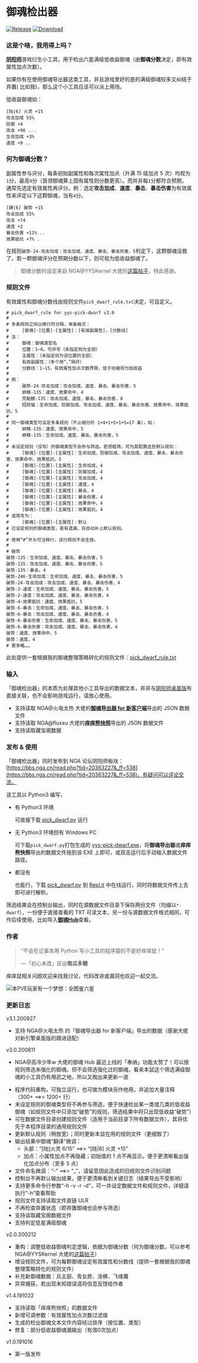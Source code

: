 # 御魂检出器

[![Release](https://img.shields.io/badge/Release-v3.1-brightgreen.svg)](https://github.com/nguaduot/yys-pick-dwarf)
[![Download](https://img.shields.io/badge/Download-EXE-brightgreen.svg)](yys-pick-dwarf.exe)

### 这是个啥，我用得上吗？

[**阴阳师**](https://yys.163.com/)游戏衍生小工具，用于检出六星满级低收益御魂（由**御魂分数**决定，即有效属性加点次数）。

如果你有在使用御魂导出器这类工具，并且游戏里好的差的满级御魂较多又纠结于弃置( 比如我)，那么这个小工具应该可以派上用场。

低收益御魂如：
```
[陆|6] 火灵 +15
攻击加成 55%
防御 +4
攻击 +96 ...
生命加成 +3%
速度 +9 ..
```

### 何为御魂分数？

副属性参与评分，每条初始副属性和每次属性加点（升满 15 级加点 5 次）均视为`1`分，最高`9`分（首领御魂算上固有属性则分数更高）。而并非每`1`分都符合预期，通常先选定有效属性再评分。例：选定**攻击加成**、**速度**、**暴击**、**暴击伤害**为有效属性来评定以下这颗御魂，当有`4`分。
```
[肆|6] 破势 +15
攻击加成 55%
攻击 +74
速度 +2
暴击伤害 +11% ..
效果抵抗 +7% .
```

在规则`破势-24-攻击加成：攻击加成、速度、暴击、暴击伤害，5`判定下，这颗御魂没救了。若一颗御魂评分在预期分数以下，则可视为低收益御魂了。

> 御魂分数的设定来自 NGA@YYSKernel 大佬的[这篇帖子](https://bbs.nga.cn/read.php?tid=15818432&fav=38632a10)，特此感谢。

### 规则文件

有效属性和御魂分数线由规则文件`pick_dwarf_rule.txt`决定，可自定义。

```
# pick_dwarf_rule for yys-pick-dwarf v3.0
#
# 多条规则之间以换行符分隔，单条格式：
#     [御魂]-[位置]-[主属性]：[有效副属性]，[分数线]
# 注：
#     御魂：御魂类型名
#     位置：1~6，可并写（未指定则为全部）
#     主属性：（未指定则为该位置的全部）
#     有效副属性：（多个用“、”隔开）
#     分数线：1~15，有效属性加点次数界限，低于则被视为低收益
#
# 例：
#     破势-24-攻击加成：攻击加成、速度、暴击、暴击伤害，5
#     蚌精-135：速度、效果命中，4
#     荒骷髅-135：攻击加成、速度、暴击、暴击伤害，8
#     招财猫：生命加成、防御加成、攻击加成、速度、暴击、暴击伤害、效果命中、效果抵抗，5
#
# 同一御魂类型可设定多条规则（不止细分的 1+4+1+5+1+5=17 条），如：
#     蚌精-135：速度、效果命中，5
#     蚌精-135：生命加成、速度、暴击、暴击伤害，5
#
# 未设定规则（没写）的御魂类型不会参与筛选。若想粗筛，可为其配置这些默认规则：
#     [御魂]-[位置]-[主属性]：生命加成、防御加成、攻击加成、速度、暴击、暴击伤害、效果命中、效果抵抗，5
#     [御魂]-[位置]-[主属性]：生命加成，4
#     [御魂]-[位置]-[主属性]：防御加成，4
#     [御魂]-[位置]-[主属性]：攻击加成，4
#     [御魂]-[位置]-[主属性]：速度，4
#     [御魂]-[位置]-[主属性]：暴击，4
#     [御魂]-[位置]-[主属性]：暴击伤害，4
#     [御魂]-[位置]-[主属性]：效果命中，4
#     [御魂]-[位置]-[主属性]：效果抵抗，4
# 或简写为：
#     [御魂]-[位置]-[主属性]：默认
# 已设定规则的御魂类型，若有遗漏，将自动补上默认规则。
#
# 使用“#”开头可注释行，该行规则不会生效。
# 
# 破势
破势-135：生命加成、速度、暴击、暴击伤害，5
破势-135：攻击加成、速度、暴击、暴击伤害，5
破势-135：暴击，4
破势-246-生命加成：生命加成、速度、暴击、暴击伤害，5
破势-24-攻击加成：攻击加成、速度、暴击、暴击伤害，4
破势-2-速度：生命加成、速度、暴击、暴击伤害，5
破势-2-速度：攻击加成、速度、暴击、暴击伤害，4
破势-4-效果抵抗：速度、效果抵抗，5
破势-6-暴击：生命加成、速度、暴击、暴击伤害，5
破势-6-暴击：攻击加成、速度、暴击、暴击伤害，4
破势-6-暴击伤害：生命加成、速度、暴击、暴击伤害，5
破势-6-暴击伤害：攻击加成、速度、暴击、暴击伤害，4
破势：速度、效果命中，5
破势：速度，4
# 更多略……
```

此处提供一套根据我的御魂整理策略转化的规则文件：[pick_dwarf_rule.txt](pick_dwarf_rule_nguaduot_200715.txt)

### 输入

「御魂检出器」的本质为处理其他小工具导出的数据文本，并非与[阴阳师桌面版](https://yys.163.com/zmb/)有直接关联，也不会影响游戏运行，请放心使用。

+ 支持读取 NGA@火电太热 大佬的[**御魂导出器 for 新客户端**](https://nga.178.com/read.php?tid=23251576)导出的 JSON 数据文件
+ 支持读取 NGA@fluxxu 大佬的[**痒痒熊快照**](https://nga.178.com/read.php?tid=16557282)导出的 JSON 数据文件
+ 支持读取藏宝阁数据

### 发布 & 使用

「御魂检出器」同时发布到 NGA 论坛阴阳师板块：[https://bbs.nga.cn/read.php?tid=20363227&_ff=538](https://bbs.nga.cn/read.php?tid=20363227&_ff=538)，有疑问可以评论交流。

该工具以 Python3 编写，

+ 有 Python3 环境

  可直接下载 [pick_dwarf.py](pick_dwarf.py) 运行

+ 无 Python3 环境但有 Windows PC

  可下载`pick_dwarf.py`打包生成的 [yys-pick-dwarf.exe](yys-pick-dwarf.exe)，将**御魂导出器**或**痒痒熊快照**导出的数据文件拖到该 EXE 上即可，或双击运行后手动输入数据文件路径。

+ 都没有

  也能行，下载 [pick_dwarf.py](pick_dwarf.py) 到 [Repl.it](https://repl.it/repls/BlissfulOrganicDeclaration) 中在线运行，同时将数据文件传上去即可进行解析。

筛选结果会在控制台输出，同时在源数据文件目录下保存两份文件（均缀以`*-dwarf`），一份便于直接查看的 TXT 可读文本，另一份与源数据文件格式相同，可作后续使用，比如导入[**御魂Hub**](https://yuhunhub.tql8.com/)查看。

### 作者

> “不会在记事本用 Python 写小工具的程序猿的不是好痒痒鼠！”
>
> —「初心未改」区@**南瓜多糖**

痒痒鼠相关问题欢迎来找我讨论，代码改进或漏洞也欢迎一起交流。

![本PVE玩家有一个梦想：全图鉴六星](https://i.loli.net/2020/02/11/QgnHXcG4jZMBzp5.png)

### 更新日志

v3.1.200927
+ 支持 NGA@火电太热 的「御魂导出器 for 新客户端」导出的数据（感谢大佬对新引擎桌面版的跟进适配）

v3.0.200811
* NGA@高冷少年w 大佬的御魂 Hub 最近上线的「奉纳」功能太赞了！可以按规则筛选未强化的御魂。但不会筛选强化过的御魂，看来本鼠这个筛选满级御魂的小工具仍有用武之地，所以又掏出来更新一波
+ 程序代码重构，可独立运行，也可做为模块另作他用，并追加大量注释（300+ ==>> 1200+ 行）
+ 未设定规则的御魂类型将不再参与筛选，便于快速检出某一类或几类的低收益御魂（如规则文件中只添加“破势”的规则，筛选结果中将只出现低收益“破势”）
+ 可在数据文件目录创建规则文件（适用于当前目录下所有数据文件），其将优先于本程序目录的通用规则文件
+ 更新默认规则（稍放宽）；同时更新本鼠在用的规则文件（更细致了）
+ 输出结果中御魂“翻译”微调：
  + 头部：“[陆]火灵 6/15” ==>> “[陆|6] 火灵 +15”
  + 加点：小属性加点不再隐藏；初始值的 1 点不再显示。便于更清晰看出强化加点分布（至多 5 点）
+ 文件命名微调：“-” ==>> “_”，请留意因此造成的旧规则文件识别问题
+ 控制台不再默认输出结果，便于更清晰看到关键日志（结果导出不受影响）
+ 支持更多命令行参数“-h -v -r -d”，可一并设定数据文件和规则文件，详细请执行“-h”查看帮助
+ 规则文件支持读取文件直链 ULR
+ 不再检查弃置状态（即弃置御魂也会参与筛选）
+ 支持读取藏宝阁数据文件
+ 支持判定低星满级御魂

v2.0.200212
+ 重构：调整低收益御魂判定逻辑，依据为御魂分数（何为御魂分数，可以参考 NGA@YYSKernel 大佬的[这篇帖子](https://bbs.nga.cn/read.php?tid=15818432&fav=38632a10)）
+ 增设规则文件，可为每颗御魂设定有效属性和分数线（提供一套根据我的御魂整理策略转化的规则文件）
+ 补充新御魂数据：兵主部、青女房、涂佛、飞缘魔
+ 异常捕获，若出现未知错误请将信息反馈给作者

v1.4.191022
+ 支持读取「痒痒熊快照」的数据文件
+ 新增可调参数：有效属性加点次数过滤值
+ 生成的检出御魂文本文件内容经过排序（按位置、类型）
+ 修复：部分低收益御魂漏输出（有效0次加点）

v1.0.191016
+ 第一版发布
